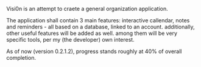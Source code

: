 Visi0n is an attempt to craete a general organization application.

The application shall contain 3 main features: interactive callendar, notes and reminders - all based on a database, linked to an account.
additionally, other useful features will be added as well. among them will be very specific tools, per my (the developer) own interest.

As of now (version 0.2.1.2), progress stands roughly at 40% of overall completion.
